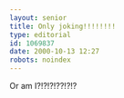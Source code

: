 ```yaml
---
layout: senior
title: Only joking!!!!!!!!
type: editorial
id: 1069837
date: 2000-10-13 12:27
robots: noindex
---
```

Or am I?!?!?!??!?!?
